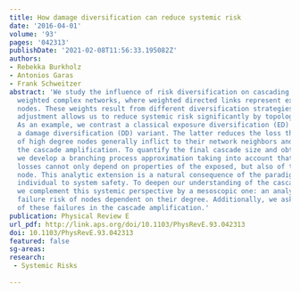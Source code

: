 ```yaml
---
title: How damage diversification can reduce systemic risk
date: '2016-04-01'
volume: '93'
pages: '042313'
publishDate: '2021-02-08T11:56:33.195082Z'
authors:
- Rebekka Burkholz
- Antonios Garas
- Frank Schweitzer
abstract: 'We study the influence of risk diversification on cascading failures in
  weighted complex networks, where weighted directed links represent exposures between
  nodes. These weights result from different diversification strategies and their
  adjustment allows us to reduce systemic risk significantly by topological means.
  As an example, we contrast a classical exposure diversification (ED) approach with
  a damage diversification (DD) variant. The latter reduces the loss that the failure
  of high degree nodes generally inflict to their network neighbors and thus hampers
  the cascade amplification. To quantify the final cascade size and obtain our results,
  we develop a branching process approximation taking into account that inflicted
  losses cannot only depend on properties of the exposed, but also of the failing
  node. This analytic extension is a natural consequence of the paradigm shift from
  individual to system safety. To deepen our understanding of the cascade process,
  we complement this systemic perspective by a mesoscopic one: an analysis of the
  failure risk of nodes dependent on their degree. Additionally, we ask for the role
  of these failures in the cascade amplification.'
publication: Physical Review E
url_pdf: http://link.aps.org/doi/10.1103/PhysRevE.93.042313
doi: 10.1103/PhysRevE.93.042313
featured: false
sg-areas:
research: 
 - Systemic Risks
 
---
```

